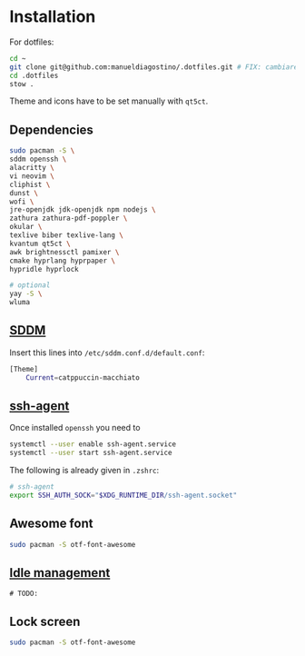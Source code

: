 # Installation

For dotfiles:
```bash
cd ~
git clone git@github.com:manueldiagostino/.dotfiles.git # FIX: cambiare dopo release pubblica
cd .dotfiles
stow .
```

Theme and icons have to be set manually with `qt5ct`. 


## Dependencies

```bash
sudo pacman -S \
sddm openssh \
alacritty \
vi neovim \
cliphist \
dunst \
wofi \
jre-openjdk jdk-openjdk npm nodejs \
zathura zathura-pdf-poppler \
okular \
texlive biber texlive-lang \
kvantum qt5ct \
awk brightnessctl pamixer \
cmake hyprlang hyprpaper \
hypridle hyprlock

# optional
yay -S \
wluma
```

## [SDDM](https://wiki.archlinux.org/title/SDDM)
Insert this lines into `/etc/sddm.conf.d/default.conf`:
```bash
[Theme]
	Current=catppuccin-macchiato
```

## [ssh-agent](https://wiki.archlinux.org/title/SSH_keys)
Once installed `openssh` you need to
```bash
systemctl --user enable ssh-agent.service
systemctl --user start ssh-agent.service
```

The following is already given in `.zshrc`:
```bash
# ssh-agent
export SSH_AUTH_SOCK="$XDG_RUNTIME_DIR/ssh-agent.socket"
```

## Awesome font
```bash
sudo pacman -S otf-font-awesome
```

## [Idle management](https://github.com/hyprwm/hypridle)
`# TODO:` 


## Lock screen
```bash
sudo pacman -S otf-font-awesome
```
